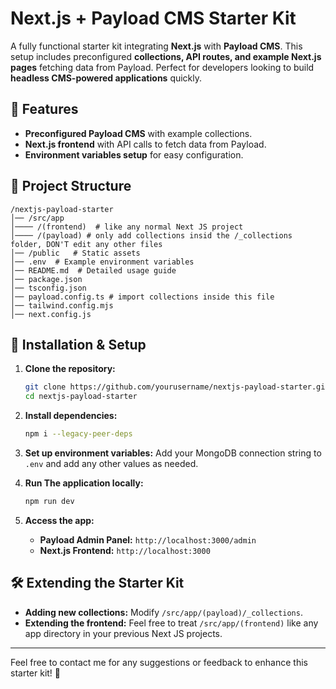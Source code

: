 # Next.js + Payload CMS Starter Kit

A fully functional starter kit integrating **Next.js** with **Payload CMS**. This setup includes preconfigured **collections, API routes, and example Next.js pages** fetching data from Payload. Perfect for developers looking to build **headless CMS-powered applications** quickly.

## 🚀 Features
- **Preconfigured Payload CMS** with example collections.
- **Next.js frontend** with API calls to fetch data from Payload.
- **Environment variables setup** for easy configuration.

## 📂 Project Structure
```
/nextjs-payload-starter
│── /src/app
│──── /(frontend)  # like any normal Next JS project
│──── /(payload) # only add collections insid the /_collections folder, DON'T edit any other files
│── /public   # Static assets
│── .env  # Example environment variables
│── README.md  # Detailed usage guide
│── package.json
│── tsconfig.json
│── payload.config.ts # import collections inside this file
│── tailwind.config.mjs
│── next.config.js
```

## 🔧 Installation & Setup

1. **Clone the repository:**
   ```sh
   git clone https://github.com/yourusername/nextjs-payload-starter.git
   cd nextjs-payload-starter
   ```

2. **Install dependencies:**
   ```sh
   npm i --legacy-peer-deps
   ```

3. **Set up environment variables:**
   Add your MongoDB connection string to `.env` and add any other values as needed.

4. **Run The application locally:**
   ```sh
   npm run dev
   ```

5. **Access the app:**
   - **Payload Admin Panel:** `http://localhost:3000/admin`
   - **Next.js Frontend:** `http://localhost:3000`

## 🛠 Extending the Starter Kit
- **Adding new collections:** Modify `/src/app/(payload)/_collections`.
- **Extending the frontend:** Feel free to treat `/src/app/(frontend)` like any app directory in your previous Next JS projects.

---

Feel free to contact me for any suggestions or feedback to enhance this starter kit! 🚀

